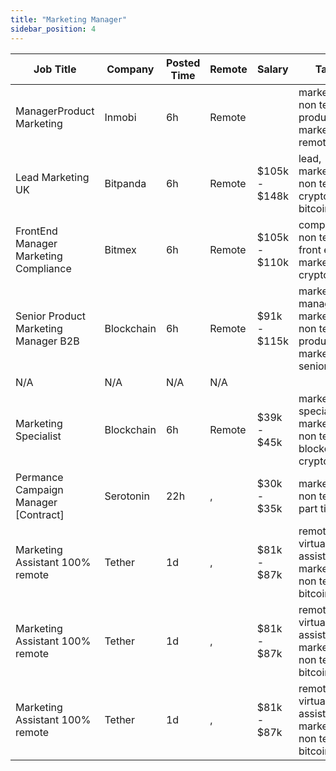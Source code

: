 ```yaml
---
title: "Marketing Manager"
sidebar_position: 4
---
```


| Job Title | Company | Posted Time | Remote | Salary | Tags | Apply Link |
|-----------|---------|-------------|--------|--------|------|------------|
| ManagerProduct Marketing | Inmobi | 6h | Remote |  | marketing, non tech, product marketing, remote | [Apply](https://web3.career/manager-product-marketing-inmobi/106506) |
| Lead Marketing UK | Bitpanda | 6h | Remote | $105k - $148k | lead, marketing, non tech, crypto, bitcoin | [Apply](https://web3.career/lead-marketing-uk-bitpanda/101610) |
| FrontEnd Manager Marketing Compliance | Bitmex | 6h | Remote | $105k - $110k | compliance, non tech, front end, marketing, crypto | [Apply](https://web3.career/front-end-manager-marketing-compliance-bitmex/106096) |
| Senior Product Marketing Manager B2B | Blockchain | 6h | Remote | $91k - $115k | marketing manager, marketing, non tech, product marketing, senior | [Apply](https://web3.career/senior-product-marketing-manager-b2b-blockchain/106477) |
| N/A | N/A | N/A | N/A |  |  | [Apply](https://web3.career/metana) |
| Marketing Specialist | Blockchain | 6h | Remote | $39k - $45k | marketing specialist, marketing, non tech, blockchain, crypto | [Apply](https://web3.career/marketing-specialist-blockchain/106476) |
| Permance Campaign Manager [Contract] | Serotonin | 22h | , | $30k - $35k | marketing, non tech, part time | [Apply](https://web3.career/performance-campaign-manager-contract-serotonin/106446) |
| Marketing Assistant 100% remote | Tether | 1d | , | $81k - $87k | remote, virtual assistant, marketing, non tech, bitcoin | [Apply](https://web3.career/marketing-assistant-100-remote-tether/106433) |
| Marketing Assistant 100% remote | Tether | 1d | , | $81k - $87k | remote, virtual assistant, marketing, non tech, bitcoin | [Apply](https://web3.career/marketing-assistant-100-remote-tether/106432) |
| Marketing Assistant 100% remote | Tether | 1d | , | $81k - $87k | remote, virtual assistant, marketing, non tech, bitcoin | [Apply](https://web3.career/marketing-assistant-100-remote-tether/106431) |
